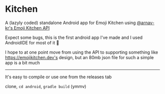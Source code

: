 # Kitchen

A (lazyly coded) standalone Android app for Emoji Kitchen using [@arnav-kr's Emoji Kitchen API](https://emoji-kitchen.vercel.app/)

Expect some bugs, this is the first android app I've made and I used AndroidIDE for most of it 🤷

I hope to at one point move from using the API to supporting something like https://emojikitchen.dev's design, but an 80mb json file for such a simple app is a bit much

---

It's easy to compile or use one from the releases tab

clone, `cd android`, `gradle build` (ymmv)

